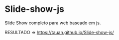 # Slide-show-js
Slide Show completo para web baseado em js.

RESULTADO => https://tauan.github.io/Slide-show-js/
